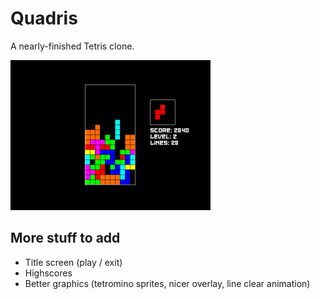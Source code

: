 # Quadris

A nearly-finished Tetris clone.

<img src="Quadris.png" width="320">

## More stuff to add

- Title screen (play / exit)
- Highscores
- Better graphics (tetromino sprites, nicer overlay, line clear animation)
